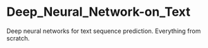 # Deep_Neural_Network-on_Text
Deep neural networks for text sequence prediction. Everything from scratch.
